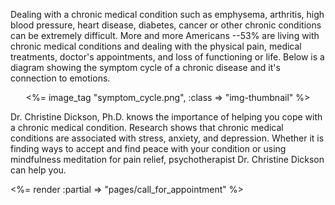 <p>Dealing with a chronic medical condition such as emphysema, arthritis, high blood pressure, heart disease, diabetes, cancer or other chronic conditions can be extremely difficult. More and more Americans --53% are living with chronic medical conditions and dealing with the physical pain, medical treatments, doctor's appointments, and loss of functioning or life.  Below is a diagram showing the symptom cycle of a chronic disease and it's connection to emotions.</p>

<center>
<%= image_tag "symptom_cycle.png", :class => "img-thumbnail" %>
</center>

<p>Dr. Christine Dickson, Ph.D. knows the importance of helping you cope with a chronic medical condition. Research shows that chronic medical conditions are associated with stress, anxiety, and depression. Whether it is finding ways to accept and find peace with your condition or using mindfulness meditation for pain relief, psychotherapist Dr. Christine Dickson can help you.</p>

<p><%= render :partial => "pages/call_for_appointment" %></p>
